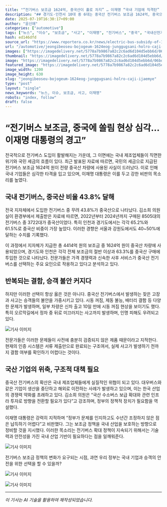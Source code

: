 ```yaml
---
title: "“전기버스 보조금 1624억, 중국산이 홀로 차지” … 이재명 “국내 기업에 직격탄” 강력 비판"
description: "## 경기도·인천서 10대 중 6대는 중국산 전기버스 보조금 1624억, 중국으로 흘러 잇따른 고장·사고에 승객 불안 커져 ..."
date: 2025-07-19T16:30:17+09:00
author: "윤신애"
categories: ["automotive"]
tags: ["뉴스", "이슈", "보조금", "사고", "이재명", "전기버스", "중국", "국내산전기차", "산업정책"]
hash: ed146dfd
source_url: "https://www.reportera.co.kr/news/electric-bus-subsidy-of-162-4-billion-won-to-china/"
url: "/automotive/jeongibeoseu-bojogeum-1624eog-junggugsani-holro-caji-ijaemye/"
images: ["https://imagedelivery.net/5778a7b9867a82c2c6ad6d104d5ebb6d/06bd5374-bdd7-4850-3673-74bbb31f2500/public"]
thumbnail: "https://imagedelivery.net/5778a7b9867a82c2c6ad6d104d5ebb6d/06bd5374-bdd7-4850-3673-74bbb31f2500/public"
image: "https://imagedelivery.net/5778a7b9867a82c2c6ad6d104d5ebb6d/06bd5374-bdd7-4850-3673-74bbb31f2500/public"
featured_image: "https://imagedelivery.net/5778a7b9867a82c2c6ad6d104d5ebb6d/06bd5374-bdd7-4850-3673-74bbb31f2500/public"
image_width: 1200
image_height: 630
slug: "jeongibeoseu-bojogeum-1624eog-junggugsani-holro-caji-ijaemye"
type: "post"
layout: "single"
news_keywords: "뉴스, 이슈, 보조금, 사고, 이재명"
robots: "index, follow"
draft: false
---
```


# “전기버스 보조금, 중국에 쏠림 현상 심각…이재명 대통령의 경고”

전국적으로 전기버스 도입이 활발해지는 가운데, 그 이면에는 국내 제조업체들이 직면한 위기와 국민 세금의 흐름이 있다. 최근 발표된 자료에 따르면, 국민의 세금으로 지급된 전기버스 보조금 1624억 원이 전량 중국산 차량에 사용된 사실이 드러났다. 이로 인해 국내 기업들은 심각한 타격을 입고 있으며, 이재명 대통령은 이를 두고 강한 비판의 목소리를 높였다.

## 국내 전기버스, 중국산 비율 43.8% 달해

전국 지자체에서 도입한 전기버스 중 무려 43.8%가 중국산으로 나타났다. 김소희 의원실이 환경부에서 제출받은 자료에 따르면, 2022년부터 2024년까지 구매된 8505대의 전기버스 중 3722대가 중국산이었다. 특히 인천과 경기도에서는 각각 65.2%와 61.5%로 중국산 비중이 가장 높았다. 이러한 경향은 서울과 강원도에서도 40~50%에 달하는 수치를 기록했다.

이 과정에서 지자체가 지급한 총 4414억 원의 보조금 중 1624억 원이 중국산 차량에 사용되었으며, 경기도와 인천은 각각 전체 보조금의 절반 이상과 63.3%를 중국산 구매에 투입한 것으로 나타났다. 전문가들은 가격 경쟁력과 신속한 사후 서비스가 중국산 전기버스를 선택하는 주요 요인으로 작용하고 있다고 분석하고 있다.

## 반복되는 결함, 승객 불안 커지다

하지만 이러한 선택이 항상 옳은 것은 아니다. 중국산 전기버스에서 발생하는 잦은 고장과 사고는 승객들의 불안을 가중시키고 있다. 시동 꺼짐, 제동 불능, 배터리 결함 등 다양한 문제가 발생하며, 일부 차량은 신차 출고 10일 만에 시동 꺼짐 현상을 보이기도 했다. 특히 오르막길에서 정차 중 뒤로 미끄러지는 사고까지 발생하며, 인명 피해도 우려되고 있다.


![기사 이미지](https://imagedelivery.net/5778a7b9867a82c2c6ad6d104d5ebb6d/e575b457-af2b-4442-afb8-a88abff65e00/public)


전문가들은 이러한 문제들이 사전에 충분히 검증되지 않은 제품 때문이라고 지적한다. 현재의 인증 시스템은 서류 제출만으로 완료되는 구조여서, 실제 사고가 발생하기 전까지 결함 여부를 확인하기 어렵다는 것이다.

## 국산 기업의 위축, 구조적 대책 필요

중국산 전기버스의 확산은 국내 제조업체들에게 실질적인 위협이 되고 있다. 대우버스와 같은 기업이 생산을 중단하고 해외로 이전하는 사례가 발생하고 있으며, 이는 한국 산업의 경쟁력 약화를 초래하고 있다. 김소희 의원은 “국산 수소버스 보급 확대와 관련 인프라 투자로 방향을 전환할 필요가 있다”고 강조하며, 정부의 정책적 장치가 필요함을 역설했다.

이재명 대통령은 강력히 지적하며 “정부가 문제를 인지하고도 수년간 조정하지 않은 점은 납득하기 어렵다”고 비판했다. 그는 보조금 정책을 국내 산업을 보호하는 방향으로 정비할 것을 지시했다. 이러한 목소리는 전기버스 확대 정책이 지속되기 위해서는 기술력과 안전성을 가진 국내 산업 기반이 필요하다는 점을 일깨워준다.


![기사 이미지](https://imagedelivery.net/5778a7b9867a82c2c6ad6d104d5ebb6d/2ede2429-d93f-489a-8579-00e96f7e1200/public)


전기버스 보조금 정책의 변화가 요구되는 시점, 과연 우리 정부는 국내 기업과 승객의 안전을 위한 선택을 할 수 있을까?


![기사 이미지](https://imagedelivery.net/5778a7b9867a82c2c6ad6d104d5ebb6d/06bd5374-bdd7-4850-3673-74bbb31f2500/public)



![기사 이미지](https://imagedelivery.net/5778a7b9867a82c2c6ad6d104d5ebb6d/279aab26-a22c-45eb-8d9f-2955c90bde00/public)


---
*이 기사는 AI 기술을 활용하여 재작성되었습니다.*
